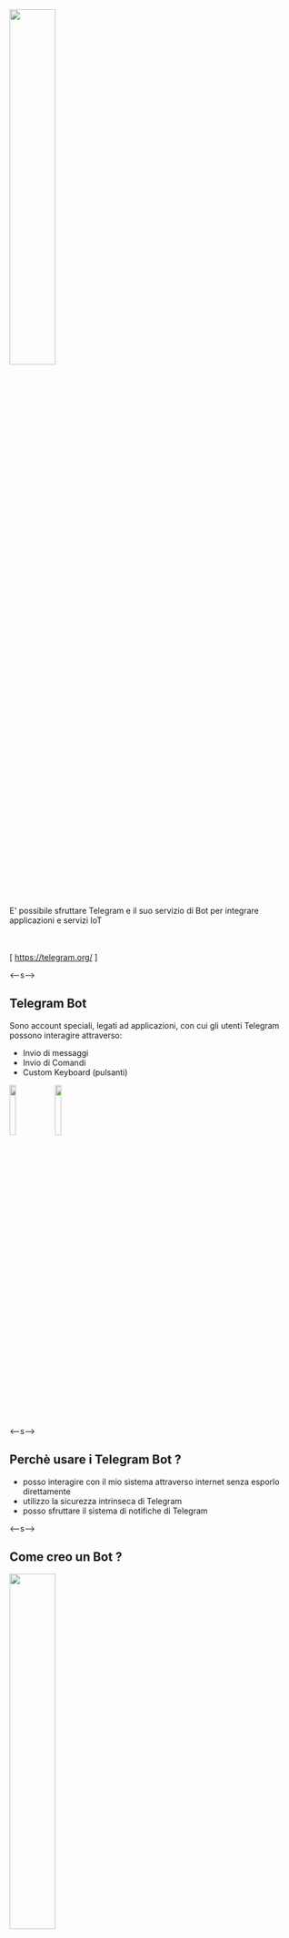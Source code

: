 <img src="images/telegram.jpg" width="40%">

E' possibile sfruttare Telegram e il suo servizio di Bot per integrare applicazioni e servizi IoT

<br><br>
[ https://telegram.org/ ]

<--s-->
## Telegram Bot
Sono account speciali, legati ad applicazioni, con cui gli utenti Telegram possono interagire attraverso:

- Invio di messaggi  <!-- .element: class="fragment" -->
- Invio di Comandi <!-- .element: class="fragment" -->
- Custom Keyboard (pulsanti) <!-- .element: class="fragment" -->

<img src="images/bot_keyboard1.jpg" width="15%"> <!-- .element: class="fragment" -->
<img src="images/bot_keyboard2.jpg" width="15%"> <!-- .element: class="fragment" -->

<--s-->
## Perchè usare i Telegram Bot ?

- posso interagire con il mio sistema attraverso internet senza esporlo direttamente <!-- .element: class="fragment" -->
- utilizzo la sicurezza intrinseca di Telegram <!-- .element: class="fragment" -->
- posso sfruttare il sistema di notifiche di Telegram <!-- .element: class="fragment" -->


<--s-->
## Come creo un Bot ?
<img src="images/botfather.png" width="40%">

https://core.telegram.org/bots#6-botfather

<--s-->
## Come creo un Bot ?

```
@botfather

  /newbot

  /setname

  /setcommands


  --->  Token per API HTTP
```

<--s-->
## Come utilizzo un Bot con node-red ?

- mi serve il Token di un Bot
- mi servono dei nodi aggiuntivi

<br>
**node-red-contrib-chatbot**<!-- .element: class="fragment" -->

https://flows.nodered.org/node/node-red-contrib-chatbot <!-- .element: class="fragment" -->
<--s-->
<img src="images/chatbot.jpg" width="100%">
